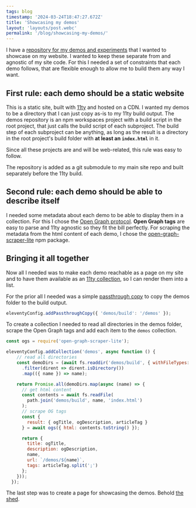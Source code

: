 ```yaml
---
tags: blog
timestamp: '2024-03-24T18:47:27.672Z'
title: 'Showcasing my demos'
layout: 'layouts/post.webc'
permalink: '/blog/showcasing-my-demos/'
---
```

I have a [repository for my demos and experiments](https://github.com/spiroka/demos) that I wanted to showcase on my website. I wanted to keep these separate from and agnostic of my site code. For this I needed a set of constraints that each demo follows, that are flexible enough to allow me to build them any way I want.

## First rule: each demo should be a static website

This is a static site, built with [11ty](https://11ty.dev) and hosted on a CDN. I wanted my demos to be a directory that I can just copy as-is to my 11ty build output. The demos repository is an npm workspaces project with a build script in the root project, that just calls the build script of each subproject. The build step of each subproject can be anything, as long as the result is a directory in the root project's build folder with **at least an `index.html`** in it.

Since all these projects are and will be web-related, this rule was easy to follow.

The repository is added as a git submodule to my main site repo and built separately before the 11ty build.

## Second rule: each demo should be able to describe itself

I needed some metadata about each demo to be able to display them in a collection. For this I chose the [Open Graph protocol](https://ogp.me/). **Open Graph tags** are easy to parse and 11ty agnostic so they fit the bill perfectly. For scraping the metadata from the html content of each demo, I chose the [open-graph-scraper-lite](https://github.com/jshemas/openGraphScraperLite) npm package.

## Bringing it all together

Now all I needed was to make each demo reachable as a page on my site and to have them available as an [11ty collection](https://www.11ty.dev/docs/collections/), so I can render them into a list.

For the prior all I needed was a simple [passthrough copy](https://www.11ty.dev/docs/copy/) to copy the demos folder to the build output.

```js
eleventyConfig.addPassthroughCopy({ 'demos/build': '/demos' });
```

To create a collection I needed to read all directories in the demos folder, scrape the Open Graph tags and add each item to the `demos` collection.

```js
const ogs = require('open-graph-scraper-lite');

eleventyConfig.addCollection('demos', async function () {
    // read all directories
    const demoDirs = (await fs.readdir('demos/build', { withFileTypes: true }))
      .filter(dirent => dirent.isDirectory())
      .map(({ name }) => name);

    return Promise.all(demoDirs.map(async (name) => {
      // get html content
      const contents = await fs.readFile(
        path.join('demos/build', name, 'index.html')
      );
      // scrape OG tags
      const { 
        result: { ogTitle, ogDescription, articleTag }
      } = await ogs({ html: contents.toString() });

      return {
        title: ogTitle,
        description: ogDescription,
        name,
        url: `/demos/${name}`,
        tags: articleTag.split(';')
      };
    }));
  });
```

The last step was to create a page for showcasing the demos. Behold [the shed](/the-shed).